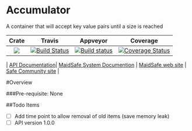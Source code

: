 # Accumulator

A container that will accept key value pairs until a size is reached 

|Crate|Travis|Appveyor|Coverage|
|:------:|:-------:|:-------:|:-------:|
|[![](http://meritbadge.herokuapp.com/accumulator)](https://crates.io/crates/accumulator)|[![Build Status](https://travis-ci.org/dirvine/accumulator.svg?branch=master)](https://travis-ci.org/dirvine/accumulator)|[![Build status](https://ci.appveyor.com/api/projects/status/fjhwbx31cffxbejt?svg=true)](https://ci.appveyor.com/project/dirvine/accumulator)|[![Coverage Status](https://coveralls.io/repos/dirvine/accumulator/badge.svg)](https://coveralls.io/r/dirvine/accumulator)|

| [API Documentation](http://dirvine.github.io/accumulator/accumulator/)| [MaidSafe System Documention](http://systemdocs.maidsafe.net/) | [MaidSafe web site](http://www.maidsafe.net) | [Safe Community site](https://forum.safenetwork.io) |

#Overview

###Pre-requisite:
None

##Todo Items

- [ ] Add time point to allow removal of old items (save memory leak)
- [ ] API version 1.0.0
